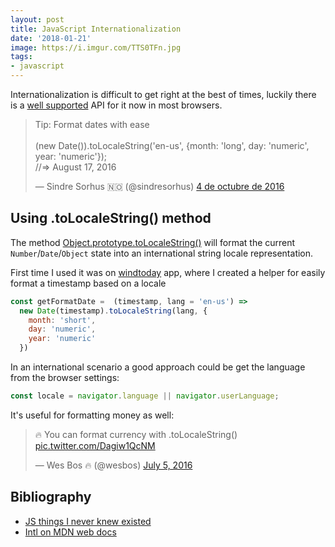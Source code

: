```yaml
---
layout: post
title: JavaScript Internationalization
date: '2018-01-21'
image: https://i.imgur.com/TTS0TFn.jpg
tags:
- javascript
---
```


Internationalization is difficult to get right at the best of times, luckily there is a [well supported](https://caniuse.com/#feat=internationalization) API for it now in most browsers.

<blockquote class="twitter-tweet" data-lang="es"><p lang="en" dir="ltr">Tip: Format dates with ease<br><br>(new Date()).toLocaleString(&#39;en-us&#39;, {month: &#39;long&#39;, day: &#39;numeric&#39;, year: &#39;numeric&#39;});<br>//=&gt; August 17, 2016</p>&mdash; Sindre Sorhus 🇳🇴 (@sindresorhus) <a href="https://twitter.com/sindresorhus/status/783366849954213888?ref_src=twsrc%5Etfw">4 de octubre de 2016</a></blockquote>
<script async src="https://platform.twitter.com/widgets.js" charset="utf-8"></script>

## Using .toLocaleString() method

The method [Object.prototype.toLocaleString()](https://developer.mozilla.org/es/docs/Web/JavaScript/Reference/Global_Objects/Object/ToLocaleString) will format the current `Number`/`Date`/`Object` state into an international string locale representation.


First time I used it was on [windtoday](https://windtoday.co) app, where I created a helper for easily format a timestamp based on a locale

```js
const getFormatDate =  (timestamp, lang = 'en-us') =>
  new Date(timestamp).toLocaleString(lang, {
    month: 'short',
    day: 'numeric',
    year: 'numeric'
  })
```

In an international scenario a good approach could be get the language from the browser settings:

```js
const locale = navigator.language || navigator.userLanguage; 
```

It's useful for formatting money as well:

<blockquote class="twitter-tweet" data-lang="en"><p lang="en" dir="ltr">🔥 You can format currency with .toLocaleString() <a href="https://t.co/Dagiw1QcNM">pic.twitter.com/Dagiw1QcNM</a></p>&mdash; Wes Bos 🔥 (@wesbos) <a href="https://twitter.com/wesbos/status/750423643323297792?ref_src=twsrc%5Etfw">July 5, 2016</a></blockquote>
<script async src="https://platform.twitter.com/widgets.js" charset="utf-8"></script>

## Bibliography

- [JS things I never knew existed](http://air.ghost.io/js-things-i-never-knew-existed/)
- [Intl on MDN web docs](https://developer.mozilla.org/en-US/docs/Web/JavaScript/Reference/Global_Objects/Intl)